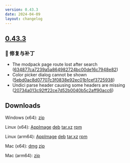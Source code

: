 ```yaml
---
version: 0.43.3
date: 2024-04-09
layout: changelog
---
```

## [0.43.3](#0.43.3)
### 🐛 修复与补丁

- The modpack page route lost after search ([634877ca7239a5a864982724bc00de16c7948e82](https://github.com/Voxelum/x-minecraft-launcher/commit/634877ca7239a5a864982724bc00de16c7948e82))
- Color picker dialog cannot be shown ([5ebd0ac8d07707c3f0838e92ec01b1cef3725938](https://github.com/Voxelum/x-minecraft-launcher/commit/5ebd0ac8d07707c3f0838e92ec01b1cef3725938))
- Undici parse header causing some headers are missing ([20734a013c92ff22ce7d52b0040b5c2aff90acc6](https://github.com/Voxelum/x-minecraft-launcher/commit/20734a013c92ff22ce7d52b0040b5c2aff90acc6))
## Downloads

Windows (x64): [zip](https://github.com/Voxelum/x-minecraft-launcher/releases/download/v0.43.3/xmcl-0.43.3-win32-x64.zip)

Linux (x64): [AppImage](https://github.com/Voxelum/x-minecraft-launcher/releases/download/v0.43.3/xmcl-0.43.3-x86_64.AppImage) [deb](https://github.com/Voxelum/x-minecraft-launcher/releases/download/v0.43.3/xmcl-0.43.3-amd64.deb) [tar.xz](https://github.com/Voxelum/x-minecraft-launcher/releases/download/v0.43.3/xmcl-0.43.3-x64.tar.xz) [rpm](https://github.com/Voxelum/x-minecraft-launcher/releases/download/v0.43.3/xmcl-0.43.3-x86_64.rpm)

Linux (arm64): [AppImage](https://github.com/Voxelum/x-minecraft-launcher/releases/download/v0.43.3/xmcl-0.43.3-arm64.AppImage) [deb](https://github.com/Voxelum/x-minecraft-launcher/releases/download/v0.43.3/xmcl-0.43.3-arm64.deb) [tar.xz](https://github.com/Voxelum/x-minecraft-launcher/releases/download/v0.43.3/xmcl-0.43.3-arm64.tar.xz) [rpm](https://github.com/Voxelum/x-minecraft-launcher/releases/download/v0.43.3/xmcl-0.43.3-aarch64.rpm)

Mac (x64): [dmg](https://github.com/Voxelum/x-minecraft-launcher/releases/download/v0.43.3/xmcl-0.43.3.dmg) [zip](https://github.com/Voxelum/x-minecraft-launcher/releases/download/v0.43.3/xmcl-0.43.3-darwin-x64.zip)

Mac (arm64): [zip](https://github.com/Voxelum/x-minecraft-launcher/releases/download/v0.43.3/xmcl-0.43.3-darwin-arm64.zip)

